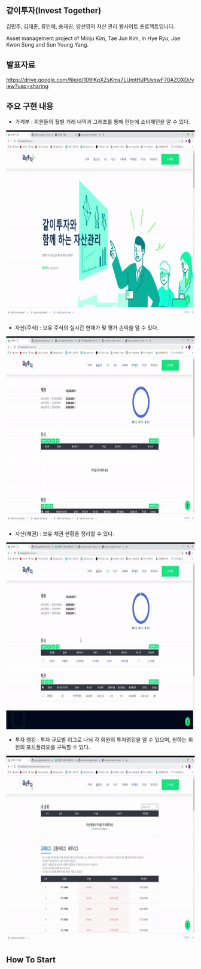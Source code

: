 ## 같이투자(Invest Together)
김민주, 김태준, 류인혜, 송재권, 양선영의 자산 관리 웹사이트 프로젝트입니다.

Asset management project of Minju Kim, Tae Jun Kim, In Hye Ryu, Jae Kwon Song and Sun Young Yang.

## 발표자료
https://drive.google.com/file/d/109lKpXZsKms7LUmtHJPUyxwF70AZOXDi/view?usp=sharing
## 주요 구현 내용

+ 가계부 : 회원들의 월별 거래 내역과 그래프를 통해 한눈에 소비패턴을 알 수 있다.

<img src="./images/bank_trans.gif" width="800" height="500">  



+ 자산(주식) : 보유 주식의 실시간 현재가 및 평가 손익을 알 수 있다.

<img src="./images/asset_stock.gif" width="800" height="500">  



+ 자산(채권) : 보유 채권 현황을 정리할 수 있다.
<img src="./images/asset_bond.gif" width="800" height="500">  



+ 투자 랭킹 : 투자 규모별 리그로 나눠 각 회원의 투자랭킹을 알 수 있으며, 원하는 회원의 포트폴리오를 구독할 수 있다.
<img src="./images/ranking.gif" width="800" height="500">



## How To Start

